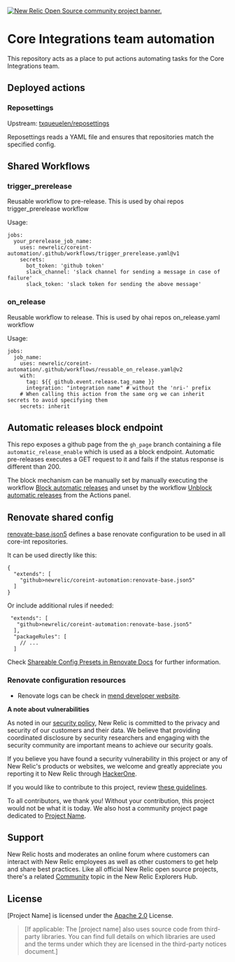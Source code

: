 <a href="https://opensource.newrelic.com/oss-category/#community-project"><picture><source media="(prefers-color-scheme: dark)" srcset="https://github.com/newrelic/opensource-website/raw/main/src/images/categories/dark/Community_Project.png"><source media="(prefers-color-scheme: light)" srcset="https://github.com/newrelic/opensource-website/raw/main/src/images/categories/Community_Project.png"><img alt="New Relic Open Source community project banner." src="https://github.com/newrelic/opensource-website/raw/main/src/images/categories/Community_Project.png"></picture></a>

# Core Integrations team automation

This repository acts as a place to put actions automating tasks for the Core Integrations team.

## Deployed actions

### Reposettings

Upstream: [txqueuelen/reposettings](https://github.com/txqueuelen/reposettings)

Reposettings reads a YAML file and ensures that repositories match the specified config.

## Shared Workflows

### trigger_prerelease

Reusable workflow to pre-release. This is used by ohai repos trigger_prerelease workflow

  Usage:
  ```
  jobs:
    your_prerelease_job_name:
      uses: newrelic/coreint-automation/.github/workflows/trigger_prerelease.yaml@v1
      secrets:
        bot_token: 'github token'
        slack_channel: 'slack channel for sending a message in case of failure'
        slack_token: 'slack token for sending the above message'
  ```

### on_release

Reusable workflow to release. This is used by ohai repos on_release.yaml workflow


  Usage:
  ```
  jobs:
    job_name:
      uses: newrelic/coreint-automation/.github/workflows/reusable_on_release.yaml@v2
      with:
        tag: ${{ github.event.release.tag_name }}
        integration: "integration name" # without the 'nri-' prefix
      # When calling this action from the same org we can inherit secrets to avoid specifying them
      secrets: inherit
  ```

## Automatic releases block endpoint

This repo exposes a github page from the `gh_page` branch containing a file `automatic_release_enable` which is used as a block endpoint.
Automatic pre-releases executes a GET request to it and fails if the status response is different than 200.

The block mechanism can be manually set by manually executing the workflow [Block automatic releases](.github/workflows/block.yaml) and unset by the workflow [Unblock automatic releases](.github/workflows/unblock.yaml) from the Actions panel.

## Renovate shared config

[renovate-base.json5](./renovate-base.json5) defines a base renovate configuration to be used in all core-int repositories.

 It can be used directly like this:

```json5
{
  "extends": [
    "github>newrelic/coreint-automation:renovate-base.json5"
  ]
}
```

Or include additional rules if needed:

```json5
 "extends": [
   "github>newrelic/coreint-automation:renovate-base.json5"
  ],
  "packageRules": [
    // ...
  ]
```

Check [Shareable Config Presets in Renovate Docs](https://docs.renovatebot.com/config-presets/#github-actions) for further information.

### Renovate configuration resources

* Renovate logs can be check in [mend developer website](https://developer.mend.io/).

**A note about vulnerabilities**

As noted in our [security policy](../../security/policy), New Relic is committed to the privacy and security of our customers and their data. We believe that providing coordinated disclosure by security researchers and engaging with the security community are important means to achieve our security goals.

If you believe you have found a security vulnerability in this project or any of New Relic's products or websites, we welcome and greatly appreciate you reporting it to New Relic through [HackerOne](https://hackerone.com/newrelic).

If you would like to contribute to this project, review [these guidelines](./CONTRIBUTING.md).

To all contributors, we thank you!  Without your contribution, this project would not be what it is today.  We also host a community project page dedicated to [Project Name](<LINK TO https://opensource.newrelic.com/projects/... PAGE>).

## Support

New Relic hosts and moderates an online forum where customers can interact with New Relic employees as well as other customers to get help and share best practices. Like all official New Relic open source projects, there's a related [Community](https://forum.newrelic.com) topic in the New Relic Explorers Hub.

## License
[Project Name] is licensed under the [Apache 2.0](http://apache.org/licenses/LICENSE-2.0.txt) License.
>[If applicable: The [project name] also uses source code from third-party libraries. You can find full details on which libraries are used and the terms under which they are licensed in the third-party notices document.]
